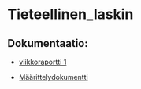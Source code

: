 # Tieteellinen_laskin

## Dokumentaatio:
- [viikkoraportti 1](https://github.com/Sokirates/Tieteellinen_laskin/blob/main/dokumentaatio/viikkoraportit/viikko1.md)

- [Määrittelydokumentti](https://github.com/Sokirates/Tieteellinen_laskin/blob/main/dokumentaatio/maarittelydokumentti.md)
